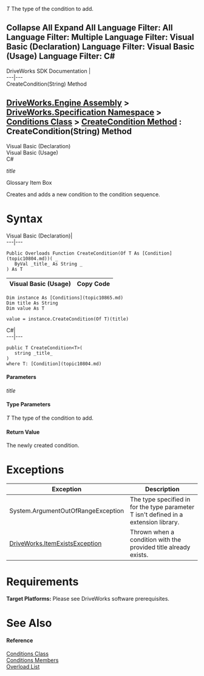 _T_
    The type of the condition to add.

Collapse All Expand All Language Filter: All  Language Filter: Multiple  Language Filter: Visual Basic (Declaration) Language Filter: Visual Basic (Usage) Language Filter: C#  
---  
DriveWorks SDK Documentation  |   
---|---  
CreateCondition<T>(String) Method   
  
[DriveWorks.Engine Assembly](topic2156.md) > [DriveWorks.Specification Namespace](topic10764.md) > [Conditions Class](topic10865.md) > [CreateCondition Method](topic10872.md) : CreateCondition<T>(String) Method  
---  
  
Visual Basic (Declaration)    
Visual Basic (Usage)    
C# 

_title_
    

Glossary Item Box

Creates and adds a new condition to the condition sequence. 

# Syntax

Visual Basic (Declaration)|   
---|---  
      
    
    Public Overloads Function CreateCondition(Of T As [Condition](topic10804.md))( _
       ByVal _title_ As String _
    ) As T  
  
Visual Basic (Usage)| Copy Code  
---|---  
      
    
    Dim instance As [Conditions](topic10865.md)
    Dim title As String
    Dim value As T
     
    value = instance.CreateCondition(Of T)(title)  
  
C#|   
---|---  
      
    
    public T CreateCondition<T>( 
       string _title_
    )
    where T: [Condition](topic10804.md)  
  
#### Parameters

 _title_
    

#### Type Parameters

_T_
    The type of the condition to add.

#### Return Value

The newly created condition.

# Exceptions

Exception| Description  
---|---  
System.ArgumentOutOfRangeException| The type specified in for the type parameter T isn't defined in a extension library.  
[DriveWorks.ItemExistsException](topic3561.md)| Thrown when a condition with the provided title already exists.  
  
# Requirements

**Target Platforms:** Please see DriveWorks software prerequisites.

# See Also

#### Reference

[Conditions Class](topic10865.md)   
[Conditions Members](topic10866.md)   
[Overload List](topic10872.md)


